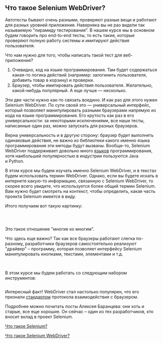 <h2>Что такое Selenium WebDriver?&nbsp;</h2>

<p>Автотесты бывают очень разными, проверяют разные вещи и работают для разных уровней приложения. Наверняка вы не раз видели так называемую "пирамиду тестирования". В нашем курсе мы в основном будем говорить про end-to-end тесты, то есть такие, которые проверяют полную работу системы и имитируют действия пользователя.&nbsp;</p>

<p>Что нам нужно для того,&nbsp;чтобы написать такой тест для веб-приложения?&nbsp;</p>

<ol>
	<li>Очевидно, код на языке программирования. Там будет содержаться какая-то логика действий (например: залогинить пользователя, добавить товар в корзину) и проверки.</li>
	<li>Браузер, чтобы имитировать действия пользователя. Желательно, какой-нибудь популярный. А еще лучше — несколько.&nbsp;</li>
</ol>

<p>Эти две части нужно как-то связать воедино. И как раз для этого нужен Selenium WebDriver. По сути своей это — универсальный интерфейс, который позволяет манипулировать разными браузерами напрямую из кода на языке программирования. Его крутость как раз в его универсальности: за некоторыми исключениями, все наши тесты, написанные один раз, можно запускать&nbsp;для разных браузеров.</p>

<p>Верна универсальность и в другую сторону: браузер будет выполнять одинаковые действия, не важно из библиотеки какого именно языка программирования эти методы будут вызваны. Вообще-то, Selenium WebDriver поддерживает довольно много <a href="https://github.com/SeleniumHQ/selenium#documentation" rel="noopener noreferrer nofollow" target="_blank">языков</a> программирования, хотя наибольшей популярностью в индустрии пользуются Java и&nbsp;Python.</p>

<p>В этом курсе мы будем изучать именно Selenium WebDriver, и в текстах будем использовать термин WebDriver. Однако, если вы будете искать в интернете какую-то информацию, связанную с&nbsp;Selenium WebDriver, то скорее всего увидите, что используется более общий термин Selenium. Вам нужно будет смотреть на контекст, чтобы определить,&nbsp;какая часть проекта Selenium имеется в виду.</p>

<p>Итого получаем вот такую картинку:</p>

<p>&nbsp;</p>

<p><a href="https://ucarecdn.com/5cfd09d4-3291-4552-860e-e4d35f8fda0b/" rel="noopener noreferrer nofollow" target="_blank"><img alt="" src="https://ucarecdn.com/5cfd09d4-3291-4552-860e-e4d35f8fda0b/"></a></p>

<p>Это такое отношение "многие ко многим".</p>

<p>Что здесь еще важно? Так как все браузеры работают слегка по-разному, разработчики браузеров самостоятельно реализуют "драйвер" – программу, которая позволяет интерфейсу Selenium манипулировать кнопками, текстами, элементами и т.д.&nbsp;</p>

<p>&nbsp;</p>

<p>В этом курсе мы будем работать со следующим набором инструментов:&nbsp;</p>

<p><a href="https://ucarecdn.com/0420dc11-61ec-40de-88e3-f3edc600113e/" rel="noopener noreferrer nofollow" target="_blank"><img alt="" src="https://ucarecdn.com/0420dc11-61ec-40de-88e3-f3edc600113e/"></a></p>

<p>Интересный факт! WebDriver стал настолько популярен, что его признали <a href="https://www.w3.org/TR/webdriver1/" rel="noopener noreferrer nofollow" target="_blank">стандартом</a>&nbsp;протокола взаимодействия с браузером.</p>

<p>Подробнее можно почитать посты Алексея Баранцева: они хоть и старые, все еще хорошие.&nbsp;Он сейчас – один из тех разработчиков, кто вносит вклад&nbsp;в проект&nbsp;Selenium.</p>

<p><a href="https://habr.com/ru/post/152653/" rel="noopener noreferrer nofollow" target="_blank">Что такое Selenium?</a></p>

<p><a href="https://habr.com/ru/post/152971/" rel="noopener noreferrer nofollow" target="_blank">Что такое Selenium WebDriver?</a></p>